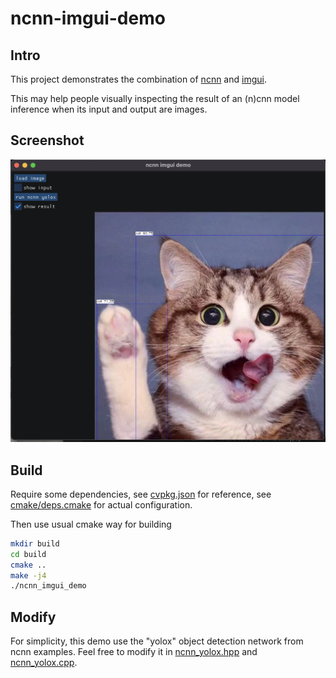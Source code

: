 # ncnn-imgui-demo

## Intro
This project demonstrates the combination of [ncnn](https://github.com/tencent/ncnn) and [imgui](https://github.com/ocornut/imgui).

This may help people visually inspecting the result of an (n)cnn model inference when its input and output are images.

## Screenshot
![](./assets/screenshots/2022-07-02.png)

## Build
Require some dependencies, see [cvpkg.json](cvpkg.json) for reference, see [cmake/deps.cmake](cmake/deps.cmake) for actual configuration.

Then use usual cmake way for building
```bash
mkdir build
cd build
cmake ..
make -j4
./ncnn_imgui_demo
```

## Modify
For simplicity, this demo use the "yolox" object detection network from ncnn examples. Feel free to modify it in [ncnn_yolox.hpp](ncnn_yolox.hpp) and [ncnn_yolox.cpp](ncnn_yolox.cpp).